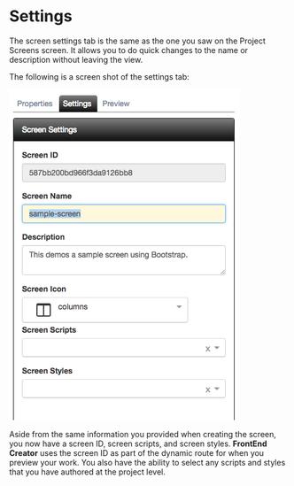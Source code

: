 # Settings

The screen settings tab is the same as the one you saw on the Project Screens screen. It allows you to do quick changes to the name or description without leaving the view.

The following is a screen shot of the settings tab:

![Designer settings](../../../assets/images/designer-settings.png)

Aside from the same information you provided when creating the screen, you now have a screen ID, screen scripts, and screen styles. **FrontEnd Creator** uses the screen ID as part of the dynamic route for when you preview your work. You also have the ability to select any scripts and styles that you have authored at the project level.